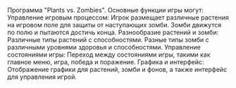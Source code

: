 Программа "Plants vs. Zombies". 
Основные функции игры могут:
Управление игровым процессом:
Игрок размещает различные растения на игровом поле для защиты от наступающих зомби.
Зомби движутся по полю и пытаются достичь конца.
Разнообразие растений и зомби:
Различные типы растений с способностями.
Разные типы зомби с различными уровнями здоровья и способностями.
Управление состояниями игры:
Переход между состояниями игры, такими как главное меню, игра, победа и поражение.
Графика и интерфейс:
Отображение графики для растений, зомби и фонов, а также интерфейс для управления игрой.

